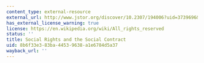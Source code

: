 ```yaml
---
content_type: external-resource
external_url: http://www.jstor.org/discover/10.2307/194006?uid=3739696&uid=2129&uid=2&uid=70&uid=4&uid=3739256&sid=21103350246631
has_external_license_warning: true
license: https://en.wikipedia.org/wiki/All_rights_reserved
status: ''
title: Social Rights and the Social Contract
uid: 8b6f33e3-83ba-4453-9638-a1e6784d5a37
wayback_url: ''
---
```

